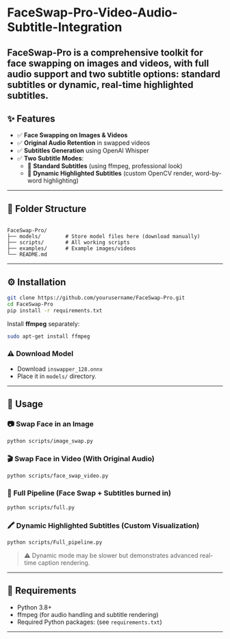 # FaceSwap-Pro-Video-Audio-Subtitle-Integration
FaceSwap-Pro is a comprehensive toolkit for **face swapping on images and videos**, with full audio support and two subtitle options: **standard subtitles** or **dynamic, real-time highlighted subtitles**.
---

## ✨ Features

- ✅ **Face Swapping on Images & Videos**
- ✅ **Original Audio Retention** in swapped videos
- ✅ **Subtitles Generation** using OpenAI Whisper
- ✅ **Two Subtitle Modes**:
  - 🔸 **Standard Subtitles** (using ffmpeg, professional look)
  - 🔸 **Dynamic Highlighted Subtitles** (custom OpenCV render, word-by-word highlighting)

---

## 📂 Folder Structure
```

FaceSwap-Pro/
├── models/        # Store model files here (download manually)
├── scripts/       # All working scripts
├── examples/      # Example images/videos
└── README.md

````

---

## ⚙️ Installation
```bash
git clone https://github.com/yourusername/FaceSwap-Pro.git
cd FaceSwap-Pro
pip install -r requirements.txt
````

Install **ffmpeg** separately:

```bash
sudo apt-get install ffmpeg
```

### ⚠️ Download Model

* Download `inswapper_128.onnx` 
* Place it in `models/` directory.

---

## 🚀 Usage

### 📷 Swap Face in an Image

```bash
python scripts/image_swap.py
```

### 🎬 Swap Face in Video (With Original Audio)

```bash
python scripts/face_swap_video.py
```

### 📝 Full Pipeline (Face Swap + Subtitles burned in)

```bash
python scripts/full.py
```

### 🖍 Dynamic Highlighted Subtitles (Custom Visualization)

```bash
python scripts/Full_pipeline.py
```

> ⚠ Dynamic mode may be slower but demonstrates advanced real-time caption rendering.

---

## 📝 Requirements

* Python 3.8+
* ffmpeg (for audio handling and subtitle rendering)
* Required Python packages: (see `requirements.txt`)

---
